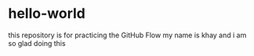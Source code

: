 # hello-world
this repository is for practicing the GitHub Flow
my name is khay and i am so glad doing this 
